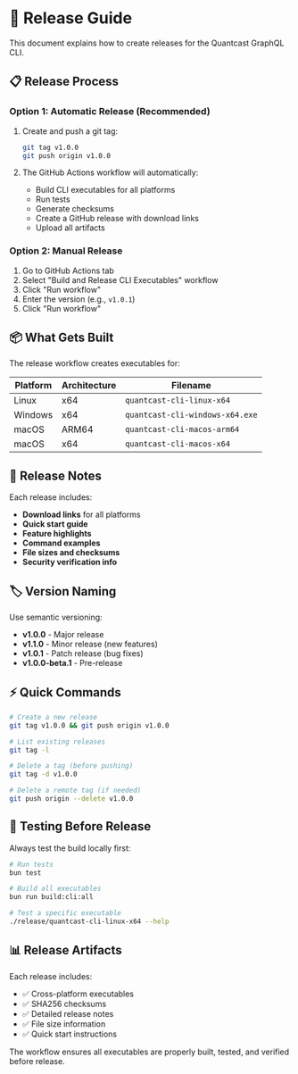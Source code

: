 # 🚀 Release Guide

This document explains how to create releases for the Quantcast GraphQL CLI.

## 📋 Release Process

### Option 1: Automatic Release (Recommended)
1. Create and push a git tag:
   ```bash
   git tag v1.0.0
   git push origin v1.0.0
   ```

2. The GitHub Actions workflow will automatically:
   - Build CLI executables for all platforms
   - Run tests
   - Generate checksums
   - Create a GitHub release with download links
   - Upload all artifacts

### Option 2: Manual Release
1. Go to GitHub Actions tab
2. Select "Build and Release CLI Executables" workflow  
3. Click "Run workflow"
4. Enter the version (e.g., `v1.0.1`)
5. Click "Run workflow"

## 📦 What Gets Built

The release workflow creates executables for:

| Platform | Architecture | Filename |
|----------|-------------|----------|
| Linux | x64 | `quantcast-cli-linux-x64` |
| Windows | x64 | `quantcast-cli-windows-x64.exe` |  
| macOS | ARM64 | `quantcast-cli-macos-arm64` |
| macOS | x64 | `quantcast-cli-macos-x64` |

## 📄 Release Notes

Each release includes:
- **Download links** for all platforms
- **Quick start guide** 
- **Feature highlights**
- **Command examples**
- **File sizes and checksums**
- **Security verification info**

## 🏷️ Version Naming

Use semantic versioning:
- **v1.0.0** - Major release
- **v1.1.0** - Minor release (new features)
- **v1.0.1** - Patch release (bug fixes)
- **v1.0.0-beta.1** - Pre-release

## ⚡ Quick Commands

```bash
# Create a new release
git tag v1.0.0 && git push origin v1.0.0

# List existing releases
git tag -l

# Delete a tag (before pushing)
git tag -d v1.0.0

# Delete a remote tag (if needed)
git push origin --delete v1.0.0
```

## 🔧 Testing Before Release

Always test the build locally first:

```bash
# Run tests
bun test

# Build all executables
bun run build:cli:all

# Test a specific executable
./release/quantcast-cli-linux-x64 --help
```

## 📊 Release Artifacts

Each release includes:
- ✅ Cross-platform executables
- ✅ SHA256 checksums
- ✅ Detailed release notes
- ✅ File size information
- ✅ Quick start instructions

The workflow ensures all executables are properly built, tested, and verified before release.
